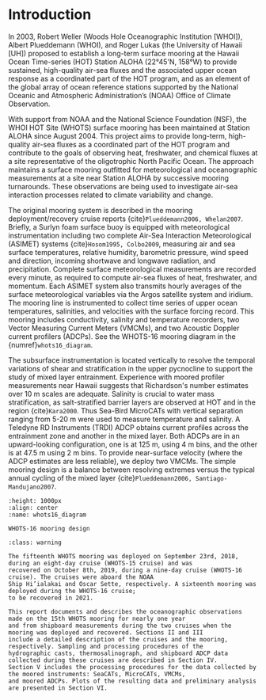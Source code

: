 # Introduction

In 2003, Robert Weller (Woods Hole Oceanographic Institution [WHOI]), Albert Plueddemann (WHOI), and Roger Lukas 
(the University of Hawaii [UH]) proposed to establish a long-term surface mooring at the Hawaii Ocean Time-series (HOT) 
Station ALOHA (22°45'N, 158°W) to provide sustained, high-quality air-sea fluxes and the associated upper ocean response
as a coordinated part of the HOT program, and as an element of the global array of ocean reference stations supported by
the National Oceanic and Atmospheric Administration’s (NOAA) Office of Climate Observation.

With support from NOAA and the National Science Foundation (NSF), the WHOI HOT Site (WHOTS) surface mooring has been 
maintained at Station ALOHA since August 2004. This project aims to provide long-term, high-quality air-sea fluxes as a
coordinated part of the HOT program and contribute to the goals of observing heat, freshwater, and chemical fluxes at a 
site representative of the oligotrophic North Pacific Ocean. The approach maintains a surface mooring outfitted for 
meteorological and oceanographic measurements at a site near Station ALOHA by successive mooring turnarounds. 
These observations are being used to investigate air-sea interaction processes related to climate variability and change.

The original mooring system is described in the mooring deployment/recovery cruise reports
{cite}`Plueddemann2006, Whelan2007`. Briefly, a Surlyn foam surface buoy is equipped with meteorological 
instrumentation including two complete Air-Sea Interaction Meteorological (ASIMET) systems 
{cite}`Hosom1995, Colbo2009`, measuring air and sea surface temperatures, relative humidity, barometric pressure, 
wind speed and direction, incoming shortwave and longwave radiation, and precipitation. Complete surface meteorological 
measurements are recorded every minute, as required to compute air-sea fluxes of heat, freshwater, and momentum. 
Each ASIMET system also transmits hourly averages of the surface meteorological variables via the Argos satellite system
and iridium. The mooring line is instrumented to collect time series of upper ocean temperatures, salinities, and 
velocities with the surface forcing record. This mooring includes conductivity, salinity and temperature recorders, 
two Vector Measuring Current Meters (VMCMs), and two Acoustic Doppler current profilers (ADCPs). See the WHOTS-16 mooring 
diagram in the {numref}`whots16_diagram`.


The subsurface instrumentation is located vertically to resolve the temporal variations of shear and stratification in
the upper pycnocline to support the study of mixed layer entrainment. Experience with moored profiler measurements near
Hawaii suggests that Richardson's number estimates over 10 m scales are adequate. Salinity is crucial to water mass 
stratification, as salt-stratified barrier layers are observed at HOT and in the region {cite}`Kara2000`. 
Thus Sea-Bird MicroCATs with vertical separation ranging from 5-20 m were used to measure temperature and salinity. 
A Teledyne RD Instruments (TRDI) ADCP obtains current profiles across the entrainment zone and another in the mixed layer.
Both ADCPs are in an upward-looking configuration, one is at 125 m, using 4 m bins, and the other is at 47.5 m using 2 m 
bins. To provide near-surface velocity (where the ADCP estimates are less reliable), we deploy two VMCMs. 
The simple mooring design is a balance between resolving extremes versus the typical annual cycling of the mixed layer 
{cite}`Plueddemann2006, Santiago-Mandujano2007`.


```{figure} figures/diagram/whots16_diagram.png
:height: 1000px
:align: center
:name: whots16_diagram

WHOTS-16 mooring design
```

```{admonition} OLD TEXT!
:class: warning 

The fifteenth WHOTS mooring was deployed on September 23rd, 2018, during an eight-day cruise (WHOTS-15 cruise) and was 
recovered on October 8th, 2019, during a nine-day cruise (WHOTS-16 cruise). The cruises were aboard the NOAA 
Ship Hi’ialakai and Oscar Sette, respectively. A sixteenth mooring was deployed during the WHOTS-16 cruise; 
to be recovered in 2021.  

This report documents and describes the oceanographic observations made on the 15th WHOTS mooring for nearly one year 
and from shipboard measurements during the two cruises when the mooring was deployed and recovered. Sections II and III 
include a detailed description of the cruises and the mooring, respectively. Sampling and processing procedures of the 
hydrographic casts, thermosalinograph, and shipboard ADCP data collected during these cruises are described in Section IV.
Section V includes the processing procedures for the data collected by the moored instruments: SeaCATs, MicroCATs, VMCMs, 
and moored ADCPs. Plots of the resulting data and preliminary analysis are presented in Section VI.
```